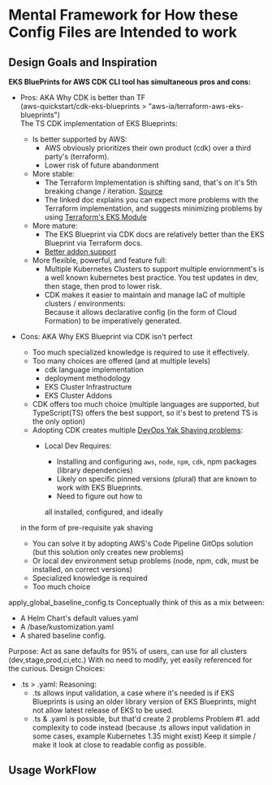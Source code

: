 # Mental Framework for How these Config Files are Intended to work

## Design Goals and Inspiration
**EKS BluePrints for AWS CDK CLI tool has simultaneous pros and cons:**
* Pros: AKA Why CDK is better than TF  
  (aws-quickstart/cdk-eks-blueprints > "aws-ia/terraform-aws-eks-blueprints")  
  The TS CDK implementation of EKS Blueprints:
  * Is better supported by AWS:
    * AWS obviously prioritizes their own product (cdk) over a third party's (terraform).
    * Lower risk of future abandonment
  * More stable:
    * The Terraform Implementation is shifting sand, that's on it's 5th breaking change
      / iteration. [Source](https://aws-ia.github.io/terraform-aws-eks-blueprints/v4-to-v5/motivation/)
    * The linked doc explains you can expect more problems with the Terraform 
      implementation, and suggests minimizing problems by using [Terraform's EKS 
      Module](https://registry.terraform.io/modules/terraform-aws-modules/eks/aws/latest)
  * More mature:
    * The EKS Blueprint via CDK docs are relatively better than the EKS Blueprint via Terraform docs.
    * [Better addon support](https://aws-quickstart.github.io/cdk-eks-blueprints/addons/#supported-add-ons)
  * More flexible, powerful, and feature full: 
    * Multiple Kubernetes Clusters to support multiple enviornment's is a well known
      kubernetes best practice. You test updates in dev, then stage, then prod to lower risk.
    * CDK makes it easier to maintain and manage IaC of multiple clusters / environments:  
      Because it allows declarative config (in the form of Cloud Formation) to be imperatively generated.
* Cons: AKA Why EKS Blueprint via CDK isn't perfect
  * Too much specialized knowledge is required to use it effectively.
  * Too many choices are offered (and at multiple levels)
     * cdk language implementation
     * deployment methodology
     * EKS Cluster Infrastructure 
     * EKS Cluster Addons
  * CDK offers too much choice (multiple languages are supported, but TypeScript(TS) offers the best support,
    so it's best to pretend TS is the only option)
  * Adopting CDK creates multiple [DevOps Yak Shaving problems](https://dev.to/dance2die/shaving-yak-4g2m):
    * Local Dev Requires: 
      * Installing and configuring `aws`, `node`, `npm`, `cdk`, npm packages (library dependencies)
      * Likely on specific pinned versions (plural) that are known to work with EKS Blueprints.
      * Need to figure out how to 
      
      
       all installed, configured, and ideally

   in the form of pre-requisite yak shaving
    * You can solve it by adopting AWS's Code Pipeline GitOps solution  
      (but this solution only creates new problems)
    * Or local dev environment setup problems (node, npm, cdk, must be installed, on correct versions)
  * Specialized knowledge is required
  * Too much choice


apply_global_baseline_config.ts
Conceptually think of this as a mix between:
* A Helm Chart's default values.yaml
* A /base/kustomization.yaml
* A shared baseline config.


Purpose: 
Act as sane defaults for 95% of users, can use for all clusters (dev,stage,prod,ci,etc.)
With no need to modify, yet easily referenced for the curious.
Design Choices:
* .ts > .yaml:
  Reasoning:
  * .ts allows input validation, a case where it's needed is if EKS Blueprints is using
    an older library version of EKS Blueprints, might not allow latest release of EKS to be used.
  * .ts & .yaml is possible, but that'd create 2 problems
    Problem #1. add complexity to code 
    instead
(because .ts allows input validation in some cases, example Kubernetes 1.35 might exist)
Keep it simple / make it look at close to readable config as possible.

## Usage WorkFlow






